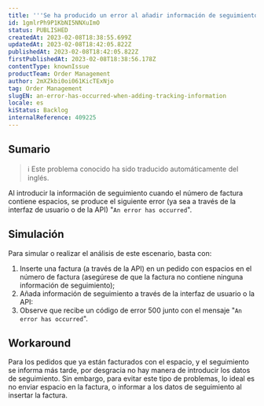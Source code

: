 ```yaml
---
title: '''Se ha producido un error al añadir información de seguimiento'
id: 1gmlrPh9P1KbNI5NNXuImO
status: PUBLISHED
createdAt: 2023-02-08T18:38:55.699Z
updatedAt: 2023-02-08T18:42:05.822Z
publishedAt: 2023-02-08T18:42:05.822Z
firstPublishedAt: 2023-02-08T18:38:56.178Z
contentType: knownIssue
productTeam: Order Management
author: 2mXZkbi0oi061KicTExNjo
tag: Order Management
slugEN: an-error-has-occurred-when-adding-tracking-information
locale: es
kiStatus: Backlog
internalReference: 409225
---
```


## Sumario

>ℹ️ Este problema conocido ha sido traducido automáticamente del inglés.

Al introducir la información de seguimiento cuando el número de factura contiene espacios, se produce el siguiente error (ya sea a través de la interfaz de usuario o de la API) "`An error has occurred`".

## Simulación


Para simular o realizar el análisis de este escenario, basta con:

1. Inserte una factura (a través de la API) en un pedido con espacios en el número de factura (asegúrese de que la factura no contiene ninguna información de seguimiento);
2. Añada información de seguimiento a través de la interfaz de usuario o la API:
3. Observe que recibe un código de error 500 junto con el mensaje "`An error has occurred`".


## Workaround


Para los pedidos que ya están facturados con el espacio, y el seguimiento se informa más tarde, por desgracia no hay manera de introducir los datos de seguimiento. Sin embargo, para evitar este tipo de problemas, lo ideal es no enviar espacio en la factura, o informar a los datos de seguimiento al insertar la factura.

